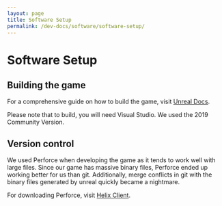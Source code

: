 ```yaml
---
layout: page
title: Software Setup
permalink: /dev-docs/software/software-setup/
---
```


# Software Setup
## Building the game
For a comprehensive guide on how to build the game, visit [Unreal Docs](https://docs.unrealengine.com/4.27/en-US/Basics/Projects/Packaging/).

Please note that to build, you will need Visual Studio. We used the 2019 Community Version.

## Version control
We used Perforce when developing the game as it tends to work well with large files. Since our game has massive binary files, Perforce ended up working better for us than git. Additionally, merge conflicts in git with the binary files generated by unreal quickly became a nightmare.

For downloading Perforce, visit [Helix Client](https://www.perforce.com/downloads/helix-visual-client-p4v).
